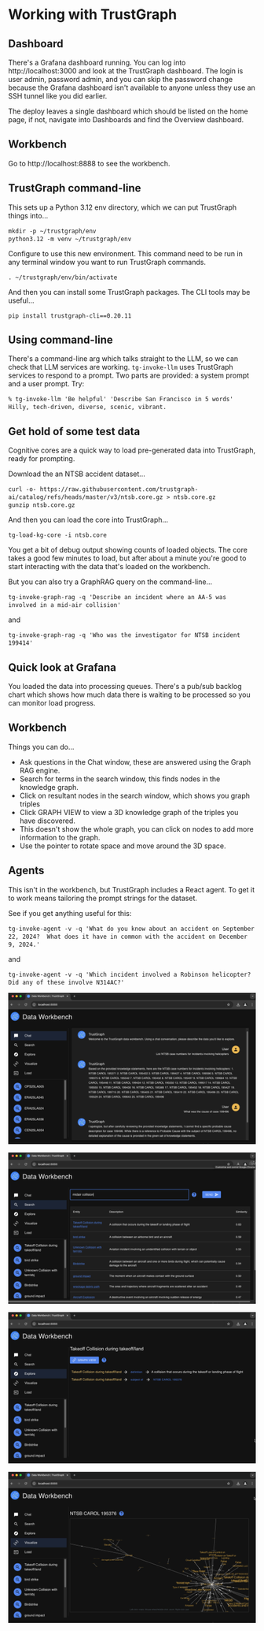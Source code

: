 
# Working with TrustGraph

## Dashboard

There's a Grafana dashboard running.  You can log into
http://localhost:3000 and look at the TrustGraph dashboard.
The login is user admin, password admin, and you can skip the password
change because the Grafana dashboard isn't available to anyone unless
they use an SSH tunnel like you did earlier.

The deploy leaves a single dashboard which should be listed on the home
page, if not, navigate into Dashboards and find the Overview dashboard.

## Workbench

Go to http://localhost:8888 to see the workbench.

## TrustGraph command-line

This sets up a Python 3.12 env directory, which we can put TrustGraph
things into...

```
mkdir -p ~/trustgraph/env
python3.12 -m venv ~/trustgraph/env
```

Configure to use this new environment.  This command need to be run in
any terminal window you want to run TrustGraph commands.

```
. ~/trustgraph/env/bin/activate
```

And then you can install some TrustGraph packages.  The CLI tools may be
useful...

```
pip install trustgraph-cli==0.20.11
```

## Using command-line

There's a command-line arg which talks straight to the LLM, so we can
check that LLM services are working.  `tg-invoke-llm` uses TrustGraph
services to respond to a prompt.  Two parts are provided: a system prompt
and a user prompt.  Try:

```
% tg-invoke-llm 'Be helpful' 'Describe San Francisco in 5 words'
Hilly, tech-driven, diverse, scenic, vibrant.
```

## Get hold of some test data

Cognitive cores are a quick way to load pre-generated data into TrustGraph,
ready for prompting.

Download the an NTSB accident dataset...

```
curl -o- https://raw.githubusercontent.com/trustgraph-ai/catalog/refs/heads/master/v3/ntsb.core.gz > ntsb.core.gz
gunzip ntsb.core.gz
```

And then you can load the core into TrustGraph...

```
tg-load-kg-core -i ntsb.core
```

You get a bit of debug output showing counts of loaded objects.  The core
takes a good few minutes to load, but after about a minute you're good to
start interacting with the data that's loaded on the workbench.

But you can also try a GraphRAG query on the command-line...

```
tg-invoke-graph-rag -q 'Describe an incident where an AA-5 was involved in a mid-air collision'
```

and

```
tg-invoke-graph-rag -q 'Who was the investigator for NTSB incident 199414'
```

## Quick look at Grafana

You loaded the data into processing queues.  There's a pub/sub backlog
chart which shows how much data there is waiting to be processed so you
can monitor load progress.

## Workbench

Things you can do...

- Ask questions in the Chat window, these are answered using the Graph RAG
  engine.
- Search for terms in the search window, this finds nodes in the knowledge
  graph.
- Click on resultant nodes in the search window, which shows you graph
  triples
- Click GRAPH VIEW to view a 3D knowledge graph of the triples you have
  discovered.
- This doesn't show the whole graph, you can click on nodes to add more
  information to the graph.
- Use the pointer to rotate space and move around the 3D space.

## Agents

This isn't in the workbench, but TrustGraph includes a React agent.  To get
it to work means tailoring the prompt strings for the dataset.

See if you get anything useful for this:

```
tg-invoke-agent -v -q 'What do you know about an accident on September 22, 2024?  What does it have in common with the accident on December 9, 2024.'
```

and

```
tg-invoke-agent -v -q 'Which incident involved a Robinson helicopter?  Did any of these involve N314AC?'
```

![Screenshot of chat](workbench-chat.png)

![Screenshot of search](workbench-search.png)

![Screenshot of triples view](workbench-triples.png)

![Screenshot of Graph Viz](workbench-graph-viz.png)

